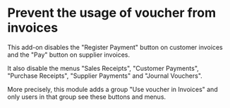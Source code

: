 # Prevent the usage of voucher from invoices

This add-on disables the "Register Payment" button on
customer invoices and the "Pay" button on supplier invoices.

It also disable the menus "Sales Receipts", "Customer Payments", "Purchase Receipts", "Supplier Payments" and "Journal Vouchers".

More precisely, this module adds a group "Use voucher in Invoices"
and only users in that group see these buttons and menus.
